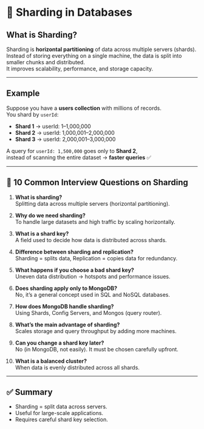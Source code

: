 # 🧩 Sharding in Databases

## What is Sharding?
Sharding is **horizontal partitioning** of data across multiple servers (shards).  
Instead of storing everything on a single machine, the data is split into smaller chunks and distributed.  
It improves scalability, performance, and storage capacity.

---

## Example

Suppose you have a **users collection** with millions of records.  
You shard by `userId`:

- **Shard 1** → userId: 1–1,000,000  
- **Shard 2** → userId: 1,000,001–2,000,000  
- **Shard 3** → userId: 2,000,001–3,000,000  

A query for `userId: 1,500,000` goes only to **Shard 2**,  
instead of scanning the entire dataset → **faster queries** ✅

---

## 🔑 10 Common Interview Questions on Sharding

1. **What is sharding?**  
Splitting data across multiple servers (horizontal partitioning).  

2. **Why do we need sharding?**  
To handle large datasets and high traffic by scaling horizontally.  

3. **What is a shard key?**  
A field used to decide how data is distributed across shards.  

4. **Difference between sharding and replication?**  
Sharding = splits data, Replication = copies data for redundancy.  

5. **What happens if you choose a bad shard key?**  
Uneven data distribution → hotspots and performance issues.  

6. **Does sharding apply only to MongoDB?**  
No, it’s a general concept used in SQL and NoSQL databases.  

7. **How does MongoDB handle sharding?**  
Using Shards, Config Servers, and Mongos (query router).  

8. **What’s the main advantage of sharding?**  
Scales storage and query throughput by adding more machines.  

9. **Can you change a shard key later?**  
No (in MongoDB, not easily). It must be chosen carefully upfront.  

10. **What is a balanced cluster?**  
When data is evenly distributed across all shards.  

---

## ✅ Summary
- Sharding = split data across servers.  
- Useful for large-scale applications.  
- Requires careful shard key selection.  
